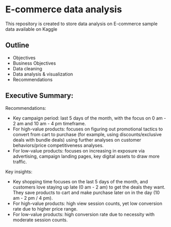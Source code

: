 # E-commerce data analysis
This repository is created to store data analysis on E-commerce sample data available on Kaggle

## Outline
* Objectives
* Business Objectives
* Data cleaning
* Data analysis & visualization
* Recommendations

## Executive Summary:

Recommendations: 
* Key campaign period: last 5 days of the month, with the focus on 0 am - 2 am and 10 am - 4 pm timeframe. 
* For high-value products: focuses on figuring out promotional tactics to convert from cart to purchase (for example, using discounts/exclusive deals with bundle deals) using further analyses on customer behaviors/price competitiveness analyses. 
* For low-value products: focuses on increasing in exposure via advertising, campaign landing pages, key digital assets to draw more traffic. 

Key insights: 
* Key shopping time focuses on the last 5 days of the month, and customers love staying up late (0 am - 2 am) to get the deals they want. They save products to cart and make purchase later on in the day (10 am - 2 pm / 4 pm).
* For high-value products: high view session counts, yet low conversion rate due to higher price range. 
* For low-value products: high conversion rate due to necessity with moderate session counts. 
